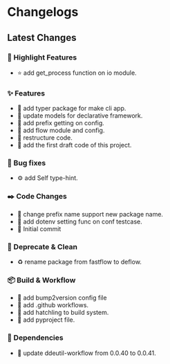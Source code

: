 # Changelogs

## Latest Changes

### :stars: Highlight Features

- :star: add get_process function on io module.

### :sparkles: Features

- :dart: add typer package for make cli app.
- :dart: update models for declarative framework.
- :dart: add prefix getting on config.
- :dart: add flow module and config.
- :dart: restructure code.
- :tada: add the first draft code of this project.

### :bug: Bug fixes

- :gear: add Self type-hint.

### :black_nib: Code Changes

- :construction: change prefix name support new package name.
- :test_tube: add dotenv setting func on conf testcase.
- :construction: Initial commit

### :broom: Deprecate & Clean

- :recycle: rename package from fastflow to deflow.

### :package: Build & Workflow

- :toolbox: add bump2version config file
- :toolbox: add .github workflows.
- :toolbox: add hatchling to build system.
- :toolbox: add pyproject file.

### :postbox: Dependencies

- :pushpin: update ddeutil-workflow from 0.0.40 to 0.0.41.
